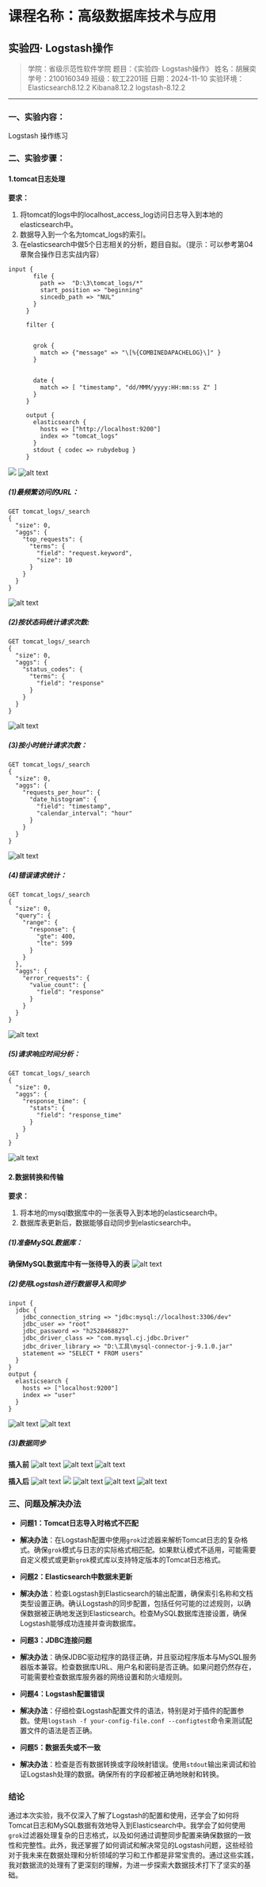 # 课程名称：高级数据库技术与应用
## 实验四· Logstash操作
> 学院：省级示范性软件学院
题目：《实验四· Logstash操作》
姓名：胡展奕
学号：2100160349
班级：软工2201班
日期：2024-11-10
实验环境：Elasticsearch8.12.2 Kibana8.12.2 logstash-8.12.2
---
### 一、实验内容：
Logstash 操作练习
### 二、实验步骤：
#### 1.tomcat日志处理
**要求：**
1. 将tomcat的logs中的localhost_access_log访问日志导入到本地的elasticsearch中。
2. 数据导入到一个名为tomcat_logs的索引。
3. 在elasticsearch中做5个日志相关的分析，题目自拟。（提示：可以参考第04章聚合操作日志实战内容）
```
input {
       file {
         path =>  "D:\3\tomcat_logs/*"
         start_position => "beginning"
         sincedb_path => "NUL"  
       }
     }
     
     filter {
   
     
       grok {
         match => {"message" => "\[%{COMBINEDAPACHELOG}\]" }
       }
    
  
       date {
         match => [ "timestamp", "dd/MMM/yyyy:HH:mm:ss Z" ]
       }
     }
     
     output {
       elasticsearch {
         hosts => ["http://localhost:9200"]
         index => "tomcat_logs" 
       }
       stdout { codec => rubydebug }  
     }
```
![](<屏幕截图 2024-11-10 112105.png>)
![alt text](<屏幕截图 2024-11-10 112140.png>)
##### (1)最频繁访问的URL：
```
GET tomcat_logs/_search
{
  "size": 0,
  "aggs": {
    "top_requests": {
      "terms": {
        "field": "request.keyword",
        "size": 10
      }
    }
  }
}
```
![alt text](image-1.png)
##### (2)按状态码统计请求次数:
```
GET tomcat_logs/_search
{
  "size": 0,
  "aggs": {
    "status_codes": {
      "terms": {
        "field": "response"
      }
    }
  }
}
```
![alt text](image-2.png)
##### (3)按小时统计请求次数：
```
GET tomcat_logs/_search
{
  "size": 0,
  "aggs": {
    "requests_per_hour": {
      "date_histogram": {
        "field": "timestamp",
        "calendar_interval": "hour"
      }
    }
  }
}
```
![alt text](image-3.png)
##### (4)错误请求统计：
```
GET tomcat_logs/_search
{
  "size": 0,
  "query": {
    "range": {
      "response": {
        "gte": 400,
        "lte": 599
      }
    }
  },
  "aggs": {
    "error_requests": {
      "value_count": {
        "field": "response"
      }
    }
  }
}
```
![alt text](image-4.png)
##### (5)请求响应时间分析：
```
GET tomcat_logs/_search
{
  "size": 0,
  "aggs": {
    "response_time": {
      "stats": {
        "field": "response_time"
      }
    }
  }
}
```
![alt text](image-5.png)
#### 2.数据转换和传输
**要求：**
1. 将本地的mysql数据库中的一张表导入到本地的elasticsearch中。
2. 数据库表更新后，数据能够自动同步到elasticsearch中。
##### (1)准备MySQL数据库：
**确保MySQL数据库中有一张待导入的表**
![alt text](image-8.png)
##### (2)使用Logstash进行数据导入和同步
```
input {
  jdbc {
    jdbc_connection_string => "jdbc:mysql://localhost:3306/dev"
    jdbc_user => "root"
    jdbc_password => "h2528468827"
    jdbc_driver_class => "com.mysql.cj.jdbc.Driver"
    jdbc_driver_library => "D:\工具\mysql-connector-j-9.1.0.jar"
    statement => "SELECT * FROM users"
  }
}
output {
  elasticsearch {
    hosts => ["localhost:9200"]
    index => "user" 
  }
}
```
![alt text](image-6.png)
![alt text](image-7.png)
##### (3)数据同步
**插入前**
![alt text](<屏幕截图 2024-11-10 122742.png>)
![alt text](image-11.png)
![alt text](image-12.png)

**插入后**
![alt text](image-17.png)
![](image-13.png)
![alt text](image-14.png)
![alt text](image-15.png)
![alt text](image-16.png)
### 三、问题及解决办法

- **问题1：Tomcat日志导入时格式不匹配**
  
-  **解决办法**：在Logstash配置中使用`grok`过滤器来解析Tomcat日志的复杂格式。确保`grok`模式与日志的实际格式相匹配。如果默认模式不适用，可能需要自定义模式或更新`grok`模式库以支持特定版本的Tomcat日志格式。
  
-  **问题2：Elasticsearch中数据未更新**
  
-  **解决办法**：检查Logstash到Elasticsearch的输出配置，确保索引名称和文档类型设置正确。确认Logstash的同步配置，包括任何可能的过滤规则，以确保数据被正确地发送到Elasticsearch。检查MySQL数据库连接设置，确保Logstash能够成功连接并查询数据库。
  
-  **问题3：JDBC连接问题**
  
-  **解决办法**：确保JDBC驱动程序的路径正确，并且驱动程序版本与MySQL服务器版本兼容。检查数据库URL、用户名和密码是否正确。如果问题仍然存在，可能需要检查数据库服务器的网络设置和防火墙规则。
  
-  **问题4：Logstash配置错误**
  
-  **解决办法**：仔细检查Logstash配置文件的语法，特别是对于插件的配置参数。使用`logstash -f your-config-file.conf --configtest`命令来测试配置文件的语法是否正确。
  
-  **问题5：数据丢失或不一致**
  
- **解决办法**：检查是否有数据转换或字段映射错误。使用`stdout`输出来调试和验证Logstash处理的数据。确保所有的字段都被正确地映射和转换。

### 结论

通过本次实验，我不仅深入了解了Logstash的配置和使用，还学会了如何将Tomcat日志和MySQL数据有效地导入到Elasticsearch中。我学会了如何使用`grok`过滤器处理复杂的日志格式，以及如何通过调整同步配置来确保数据的一致性和完整性。此外，我还掌握了如何调试和解决常见的Logstash问题，这些经验对于我未来在数据处理和分析领域的学习和工作都是非常宝贵的。通过这些实践，我对数据流的处理有了更深刻的理解，为进一步探索大数据技术打下了坚实的基础。